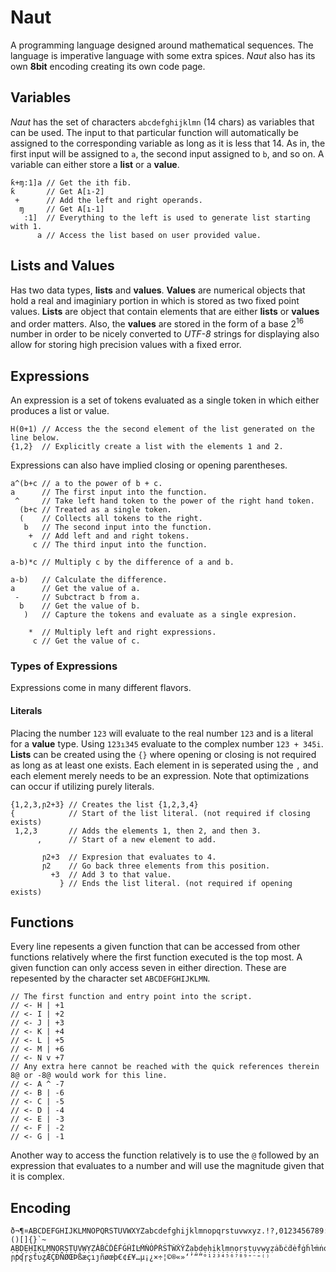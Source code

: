 # Naut

A programming language designed around mathematical sequences. The language is imperative language with some extra spices.
_Naut_ also has its own __8bit__ encoding creating its own code page.

## Variables
            
_Naut_ has the set of characters `abcdefghijklmn` (14 chars) as variables that can be used. The input
to that particular function will automatically be assigned to the corresponding variable as long as it is less that 14.
As in, the first input will be assigned to `a`, the second input assigned to `b`, and so on. A variable can either
store a __list__ or a __value__.

```
ƙ+ɱ:1]a // Get the ith fib.
ƙ       // Get A[ı-2]
 +      // Add the left and right operands.
  ɱ     // Get A[ı-1]
   :1]  // Everything to the left is used to generate list starting with 1.
      a // Access the list based on user provided value.
```

## Lists and Values

Has two data types, __lists__ and __values__. __Values__  are numerical objects that hold a real and imaginiary portion
in which is stored as two fixed point values. __Lists__ are object that contain elements that are either
__lists__ or __values__ and order matters. Also, the __values__ are stored in the form of a base 2<sup>16</sup> number in order to be
nicely converted to _UTF-8_ strings for displaying also allow for storing high precision values with a fixed error.

## Expressions

An expression is a set of tokens evaluated as a single token in which either produces a list or value.

```
H(0+1) // Access the the second element of the list generated on the line below.
{1,2}  // Explicitly create a list with the elements 1 and 2.
```

Expressions can also have implied closing or opening parentheses.

```
a^(b+c // a to the power of b + c.
a      // The first input into the function.
 ^     // Take left hand token to the power of the right hand token.
  (b+c // Treated as a single token.
  (    // Collects all tokens to the right.
   b   // The second input into the function.
    +  // Add left and and right tokens.
     c // The third input into the function.
```

```
a-b)*c // Multiply c by the difference of a and b.

a-b)   // Calculate the difference.
a      // Get the value of a.
 -     // Subctract b from a.
  b    // Get the value of b.
   )   // Capture the tokens and evaluate as a single expresion.
   
    *  // Multiply left and right expressions.
     c // Get the value of c.
```

### Types of Expressions

Expressions come in many different flavors.

#### Literals

Placing the number `123` will evaluate to the real number `123` and is a literal for a __value__ type. Using `123ı345` evaluate to the complex number `123 + 345i`.
__Lists__ can be created using the `{}` where opening or closing is not required as long as at least one exists. Each element in
is seperated using the `,` and each element merely needs to be an expression. Note that optimizations can occur if utilizing
purely literals.

```
{1,2,3,ɲ2+3} // Creates the list {1,2,3,4}
{            // Start of the list literal. (not required if closing exists)
 1,2,3       // Adds the elements 1, then 2, and then 3.
      ,      // Start of a new element to add.
      
       ɲ2+3  // Expresion that evaluates to 4.
       ɲ2    // Go back three elements from this position.
         +3  // Add 3 to that value.
           } // Ends the list literal. (not required if opening exists)
```

## Functions

Every line repesents a given function that can be accessed from other functions relatively where
the first function executed is the top most. A given function can only access seven in either direction.
These are repesented by the character set `ABCDEFGHIJKLMN`.

```
// The first function and entry point into the script.
// <- H | +1
// <- I | +2
// <- J | +3
// <- K | +4
// <- L | +5
// <- M | +6
// <- N v +7
// Any extra here cannot be reached with the quick references therein 8@ or -8@ would work for this line.
// <- A ^ -7
// <- B | -6
// <- C | -5
// <- D | -4
// <- E | -3
// <- F | -2
// <- G | -1
```

Another way to access the function relatively is to use the `@` followed by an expression that evaluates to a number
and will use the magnitude given that it is complex.

## Encoding

```
ð¬¶¤ABCDEFGHIJKLMNOPQRSTUVWXYZabcdefghijklmnopqrstuvwxyz.!?,0123456789:;"'_<=>*+-/\@#$%&^|()[]{}`~
ẠḄḌẸḤỊḲḶṂṆỌṚṢṬỤṾẈỴẒȦḂĊḊĖḞĠḢİĿṀṄȮṖṘṠṪẆẊẎŻạḅḍẹḥịḳḷṃṇọṛṣṭụṿẉỵẓȧḃċḋėḟġḣŀṁṅȯṗṙṡṫẇẋẏżƁƇƊƑƓƘƝƤƬƲȤɓƈɗƒɠɦƙɱ
ɲƥʠɼʂƭʋȥÆÇÐÑØŒÞßæçıȷñøœþ€¢£¥…µ¡¿×÷¦©®«»‘’“”°¹²³⁴⁵⁶⁷⁸⁹⁺⁻⁼⁽⁾
```
